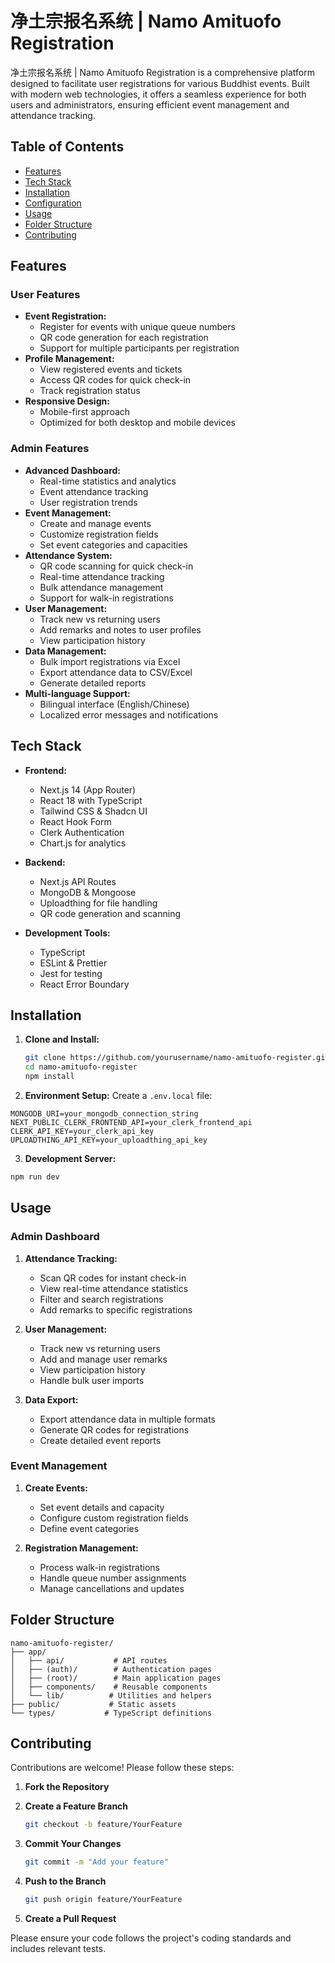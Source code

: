 # 净土宗报名系统 | Namo Amituofo Registration

净土宗报名系统 | Namo Amituofo Registration is a comprehensive platform designed to facilitate user registrations for various Buddhist events. Built with modern web technologies, it offers a seamless experience for both users and administrators, ensuring efficient event management and attendance tracking.

## Table of Contents

- [Features](#features)
- [Tech Stack](#tech-stack)
- [Installation](#installation)
- [Configuration](#configuration)
- [Usage](#usage)
- [Folder Structure](#folder-structure)
- [Contributing](#contributing)

## Features

### User Features
- **Event Registration:** 
  - Register for events with unique queue numbers
  - QR code generation for each registration
  - Support for multiple participants per registration
- **Profile Management:** 
  - View registered events and tickets
  - Access QR codes for quick check-in
  - Track registration status
- **Responsive Design:** 
  - Mobile-first approach
  - Optimized for both desktop and mobile devices

### Admin Features
- **Advanced Dashboard:**
  - Real-time statistics and analytics
  - Event attendance tracking
  - User registration trends
- **Event Management:**
  - Create and manage events
  - Customize registration fields
  - Set event categories and capacities
- **Attendance System:**
  - QR code scanning for quick check-in
  - Real-time attendance tracking
  - Bulk attendance management
  - Support for walk-in registrations
- **User Management:**
  - Track new vs returning users
  - Add remarks and notes to user profiles
  - View participation history
- **Data Management:**
  - Bulk import registrations via Excel
  - Export attendance data to CSV/Excel
  - Generate detailed reports
- **Multi-language Support:**
  - Bilingual interface (English/Chinese)
  - Localized error messages and notifications

## Tech Stack

- **Frontend:**
  - Next.js 14 (App Router)
  - React 18 with TypeScript
  - Tailwind CSS & Shadcn UI
  - React Hook Form
  - Clerk Authentication
  - Chart.js for analytics

- **Backend:**
  - Next.js API Routes
  - MongoDB & Mongoose
  - Uploadthing for file handling
  - QR code generation and scanning

- **Development Tools:**
  - TypeScript
  - ESLint & Prettier
  - Jest for testing
  - React Error Boundary

## Installation

1. **Clone and Install:**

   ```bash
   git clone https://github.com/yourusername/namo-amituofo-register.git
   cd namo-amituofo-register
   npm install
   ```

2. **Environment Setup:**
Create a `.env.local` file:
```env
MONGODB_URI=your_mongodb_connection_string
NEXT_PUBLIC_CLERK_FRONTEND_API=your_clerk_frontend_api
CLERK_API_KEY=your_clerk_api_key
UPLOADTHING_API_KEY=your_uploadthing_api_key
```

3. **Development Server:**
```bash
npm run dev
```

## Usage

### Admin Dashboard

1. **Attendance Tracking:**
   - Scan QR codes for instant check-in
   - View real-time attendance statistics
   - Filter and search registrations
   - Add remarks to specific registrations

2. **User Management:**
   - Track new vs returning users
   - Add and manage user remarks
   - View participation history
   - Handle bulk user imports

3. **Data Export:**
   - Export attendance data in multiple formats
   - Generate QR codes for registrations
   - Create detailed event reports

### Event Management

1. **Create Events:**
   - Set event details and capacity
   - Configure custom registration fields
   - Define event categories

2. **Registration Management:**
   - Process walk-in registrations
   - Handle queue number assignments
   - Manage cancellations and updates

## Folder Structure
```
namo-amituofo-register/
├── app/
│   ├── api/           # API routes
│   ├── (auth)/        # Authentication pages
│   ├── (root)/        # Main application pages
│   ├── components/    # Reusable components
│   └── lib/          # Utilities and helpers
├── public/           # Static assets
└── types/           # TypeScript definitions
```

## Contributing

Contributions are welcome! Please follow these steps:

1. **Fork the Repository**
2. **Create a Feature Branch**

   ```bash
   git checkout -b feature/YourFeature
   ```

3. **Commit Your Changes**

   ```bash
   git commit -m "Add your feature"
   ```

4. **Push to the Branch**

   ```bash
   git push origin feature/YourFeature
   ```

5. **Create a Pull Request**

Please ensure your code follows the project's coding standards and includes relevant tests.


